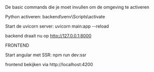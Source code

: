 De basic commands die je moet invullen om de omgeving te activeren

Python activeren:
backend\venv\Scripts\activate


Start de uvicorn server:
uvicorn main:app --reload


backend draait nu op http://127.0.0.1:8000



FRONTEND

Start angular met SSR:
npm run dev:ssr


frontend bekijken via http://localhost:4200